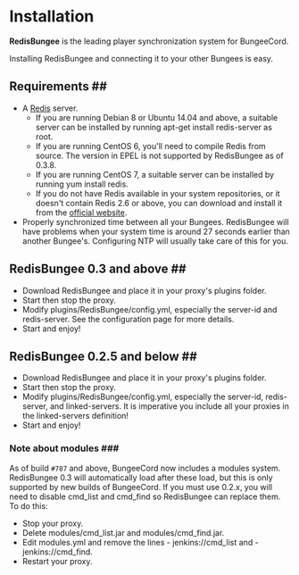 # Installation

**RedisBungee** is the leading player synchronization system for BungeeCord.

Installing RedisBungee and connecting it to your other Bungees is easy.

## Requirements \#\#

* A [Redis](http://redis.io/) server.
  * If you are running Debian 8 or Ubuntu 14.04 and above, a suitable server can be installed by running apt-get install redis-server as root.
  * If you are running CentOS 6, you'll need to compile Redis from source. The version in EPEL is not supported by RedisBungee as of 0.3.8.
  * If you are running CentOS 7, a suitable server can be installed by running yum install redis.
  * If you do not have Redis available in your system repositories, or it doesn't contain Redis 2.6 or above, you can download and install it from the [official website](http://redis.io/download).
* Properly synchronized time between all your Bungees. RedisBungee will have problems when your system time is around 27 seconds earlier than another Bungee's. Configuring NTP will usually take care of this for you.

## RedisBungee 0.3 and above \#\#

* Download RedisBungee and place it in your proxy's plugins folder.
* Start then stop the proxy.
* Modify plugins/RedisBungee/config.yml, especially the server-id and redis-server. See the configuration page for more details.
* Start and enjoy!

## RedisBungee 0.2.5 and below \#\#

* Download RedisBungee and place it in your proxy's plugins folder.
* Start then stop the proxy.
* Modify plugins/RedisBungee/config.yml, especially the server-id, redis-server, and linked-servers. It is imperative you include all your proxies in the linked-servers definition!
* Start and enjoy!

### Note about modules \#\#\#

As of build `#787` and above, BungeeCord now includes a modules system. RedisBungee 0.3 will automatically load after these load, but this is only supported by new builds of BungeeCord. If you must use 0.2.x, you will need to disable cmd\_list and cmd\_find so RedisBungee can replace them. To do this:

* Stop your proxy.
* Delete modules/cmd\_list.jar and modules/cmd\_find.jar.
* Edit modules.yml and remove the lines - jenkins://cmd\_list and - jenkins://cmd\_find.
* Restart your proxy.

